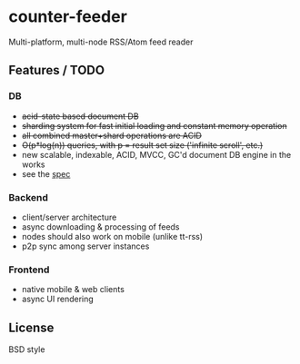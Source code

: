 counter-feeder
==============

Multi-platform, multi-node RSS/Atom feed reader

Features / TODO
---------------

### DB

* ~~acid-state based document DB~~
* ~~sharding system for fast initial loading and constant memory operation~~
* ~~all combined master+shard operations are ACID~~
* ~~O(p*log(n)) queries, with p = result set size ('infinite scroll', etc.)~~
* new scalable, indexable, ACID, MVCC, GC'd document DB engine in the works
* see the [spec](https://github.com/clnx/feed-reader/blob/master/src/FeedReader/DB_info.md)

### Backend

* client/server architecture
* async downloading & processing of feeds
* nodes should also work on mobile (unlike tt-rss)
* p2p sync among server instances

### Frontend

* native mobile & web clients
* async UI rendering


License
-------
BSD style
